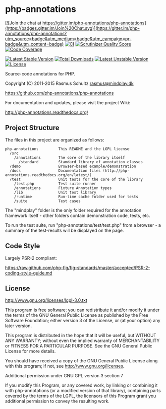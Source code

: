 # php-annotations

[![Join the chat at https://gitter.im/php-annotations/php-annotations](https://badges.gitter.im/Join%20Chat.svg)](https://gitter.im/php-annotations/php-annotations?utm_source=badge&utm_medium=badge&utm_campaign=pr-badge&utm_content=badge)
[![CI](https://github.com/php-annotations/php-annotations/actions/workflows/tests.yml/badge.svg)](https://github.com/php-annotations/php-annotations/actions/workflows/tests.yml)
[![Scrutinizer Quality Score](https://scrutinizer-ci.com/g/php-annotations/php-annotations/badges/quality-score.png?s=41628593655dae3740c3a64f172438430ee26b84)](https://scrutinizer-ci.com/g/php-annotations/php-annotations/)
[![Code Coverage](https://scrutinizer-ci.com/g/php-annotations/php-annotations/badges/coverage.png?s=dbea8860e011cdb7b5352b48c25259ca950fe2c6)](https://scrutinizer-ci.com/g/php-annotations/php-annotations/)

[![Latest Stable Version](https://poser.pugx.org/mindplay/annotations/v/stable.svg)](https://packagist.org/packages/mindplay/annotations) [![Total Downloads](https://poser.pugx.org/mindplay/annotations/downloads.svg)](https://packagist.org/packages/mindplay/annotations) [![Latest Unstable Version](https://poser.pugx.org/mindplay/annotations/v/unstable.svg)](https://packagist.org/packages/mindplay/annotations) [![License](https://poser.pugx.org/mindplay/annotations/license.svg)](https://packagist.org/packages/mindplay/annotations)

Source-code annotations for PHP.

Copyright (C) 2011-2015 Rasmus Schultz <rasmus@mindplay.dk>

https://github.com/php-annotations/php-annotations

For documentation and updates, please visit the project Wiki:

http://php-annotations.readthedocs.org/


## Project Structure

The files in this project are organized as follows:

```
php-annotations         This README and the LGPL license
  /src
    /annotations        The core of the library itself
      /standard         Standard library of annotation classes
  /demo                 Browser-based example/demonstration
  /docs                 Documentation files (http://php-annotations.readthedocs.org/en/latest/)
  /test                 Unit tests for the core of the library
    /test.php           Test suite runner
    /annotations        Fixture Annotation types
    /lib                Unit test library
    /runtime            Run-time cache folder used for tests
    /suite              Test cases
```

The "mindplay" folder is the only folder required for the annotation
framework itself - other folders contain demonstration code, tests, etc.

To run the test suite, run "php-annotations/test/test.php" from a
browser - a summary of the test-results will be displayed on the page.


## Code Style

Largely PSR-2 compliant:

https://raw.github.com/php-fig/fig-standards/master/accepted/PSR-2-coding-style-guide.md


## License

http://www.gnu.org/licenses/lgpl-3.0.txt

This program is free software; you can redistribute it and/or
modify it under the terms of the GNU General Public License as
published by the Free Software Foundation; either version 3 of
the License, or (at your option) any later version.

This program is distributed in the hope that it will be useful,
but WITHOUT ANY WARRANTY; without even the implied warranty of
MERCHANTABILITY or FITNESS FOR A PARTICULAR PURPOSE.
See the GNU General Public License for more details.

You should have received a copy of the GNU General Public License
along with this program; if not, see <http://www.gnu.org/licenses>.

Additional permission under GNU GPL version 3 section 7

If you modify this Program, or any covered work, by linking or
combining it with php-annotations (or a modified version of that
library), containing parts covered by the terms of the LGPL, the
licensors of this Program grant you additional permission to convey
the resulting work.
